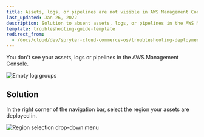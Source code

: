 ```yaml
---
title: Assets, logs, or pipelines are not visible in AWS Management Console
last_updated: Jan 26, 2022
description: Solution to absent assets, logs, or pipelines in the AWS Management Console.
template: troubleshooting-guide-template
redirect_from:
  - /docs/cloud/dev/spryker-cloud-commerce-os/troubleshooting-deployment/assets-logs-or-pipelines-are-not-visible-in-aws-management-console.html
---
```




You don't see your assets, logs or pipelines in the AWS Management Console.

![Empty log groups](https://spryker.s3.eu-central-1.amazonaws.com/cloud-docs/Spryker+Cloud/Troubleshooting/empty-log-groups.png)

## Solution

In the right corner of the navigation bar, select the region your assets are deployed in.

![Region selection drop-down menu](https://spryker.s3.eu-central-1.amazonaws.com/cloud-docs/Spryker+Cloud/Troubleshooting/region-selection-drop-down.png)

